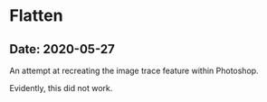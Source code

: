 # Flatten

## Date: 2020-05-27

An attempt at recreating the image trace feature within Photoshop.

Evidently, this did not work.